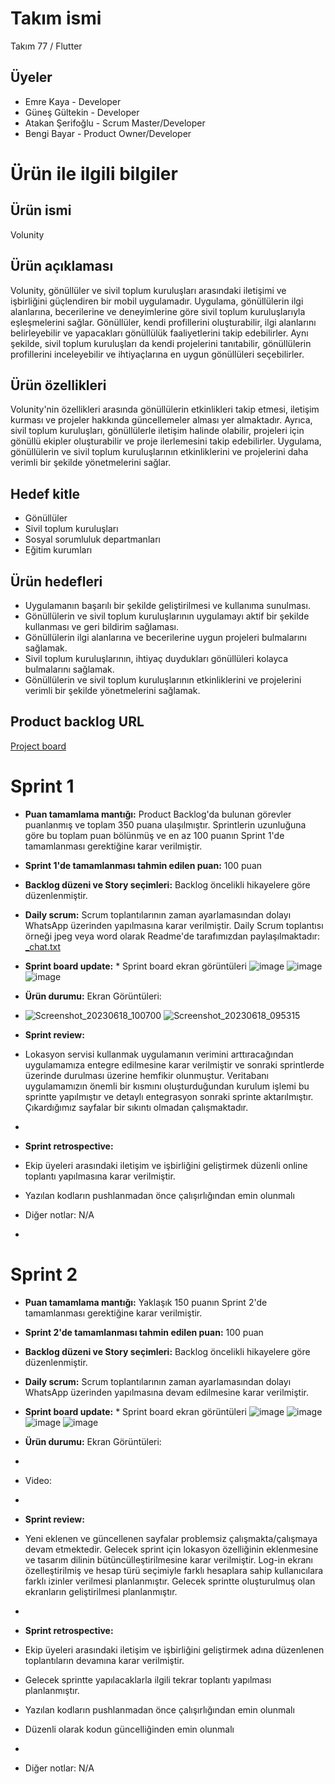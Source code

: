 # Takım ismi
Takım 77 / Flutter

## Üyeler
* Emre Kaya - Developer
* Güneş Gültekin - Developer
* Atakan Şerifoğlu - Scrum Master/Developer
* Bengi Bayar - Product Owner/Developer

# Ürün ile ilgili bilgiler
## Ürün ismi
Volunity

## Ürün açıklaması
Volunity, gönüllüler ve sivil toplum kuruluşları arasındaki iletişimi ve işbirliğini güçlendiren bir mobil uygulamadır. Uygulama, gönüllülerin ilgi alanlarına, becerilerine ve deneyimlerine göre sivil toplum kuruluşlarıyla eşleşmelerini sağlar. Gönüllüler, kendi profillerini oluşturabilir, ilgi alanlarını belirleyebilir ve yapacakları gönüllülük faaliyetlerini takip edebilirler. Aynı şekilde, sivil toplum kuruluşları da kendi projelerini tanıtabilir, gönüllülerin profillerini inceleyebilir ve ihtiyaçlarına en uygun gönüllüleri seçebilirler.

## Ürün özellikleri
Volunity'nin özellikleri arasında gönüllülerin etkinlikleri takip etmesi, iletişim kurması ve projeler hakkında güncellemeler alması yer almaktadır. Ayrıca, sivil toplum kuruluşları, gönüllülerle iletişim halinde olabilir, projeleri için gönüllü ekipler oluşturabilir ve proje ilerlemesini takip edebilirler. Uygulama, gönüllülerin ve sivil toplum kuruluşlarının etkinliklerini ve projelerini daha verimli bir şekilde yönetmelerini sağlar.

## Hedef kitle
* Gönüllüler
* Sivil toplum kuruluşları
* Sosyal sorumluluk departmanları
* Eğitim kurumları

## Ürün hedefleri
* Uygulamanın başarılı bir şekilde geliştirilmesi ve kullanıma sunulması.
* Gönüllülerin ve sivil toplum kuruluşlarının uygulamayı aktif bir şekilde kullanması ve geri bildirim sağlaması.
* Gönüllülerin ilgi alanlarına ve becerilerine uygun projeleri bulmalarını sağlamak.
* Sivil toplum kuruluşlarının, ihtiyaç duydukları gönüllüleri kolayca bulmalarını sağlamak.
* Gönüllülerin ve sivil toplum kuruluşlarının etkinliklerini ve projelerini verimli bir şekilde yönetmelerini sağlamak.

## Product backlog URL
[Project board](https://trello.com/b/SOwDc9eu/project-management)

# Sprint 1
* **Puan tamamlama mantığı:** Product Backlog'da bulunan görevler puanlanmış ve toplam 350 puana ulaşılmıştır. Sprintlerin uzunluğuna göre bu toplam puan bölünmüş ve en az 100 puanın Sprint 1'de tamamlanması gerektiğine karar verilmiştir.
* **Sprint 1'de tamamlanması tahmin edilen puan:** 100 puan
* **Backlog düzeni ve Story seçimleri:** Backlog öncelikli hikayelere göre düzenlenmiştir.
* **Daily scrum:** Scrum toplantılarının zaman ayarlamasından dolayı WhatsApp üzerinden yapılmasına karar verilmiştir. Daily Scrum toplantısı örneği jpeg veya word olarak Readme'de tarafımızdan paylaşılmaktadır: [_chat.txt](https://github.com/atakanserifoglu/Volunity/files/11758183/_chat.txt)
* **Sprint board update:** * Sprint board ekran görüntüleri
![image](https://github.com/atakanserifoglu/Volunity/assets/136193961/7ff35d4f-deb4-4fa7-9f36-c7c1a909d70e)
![image](https://github.com/atakanserifoglu/Volunity/assets/136193961/5885f108-7895-4be0-9999-cfd76dfebc45)
![image](https://github.com/atakanserifoglu/Volunity/assets/136193961/74b14707-3e68-4ac7-914c-2bb8e24acd10)
* **Ürün durumu:** Ekran Görüntüleri:
* ![Screenshot_20230618_100700](https://github.com/atakanserifoglu/Volunity/assets/91365460/a6da0cfa-6cfc-423e-b12d-4685f487efd2)
![Screenshot_20230618_095315](https://github.com/atakanserifoglu/Volunity/assets/91365460/e187bf42-320c-444a-b365-dd0b503d3a97)

* **Sprint review:**
* Lokasyon servisi kullanmak uygulamanın verimini arttıracağından uygulamamıza entegre edilmesine karar verilmiştir ve sonraki sprintlerde üzerinde durulması üzerine hemfikir olunmuştur. Veritabanı uygulamamızın önemli bir kısmını oluşturduğundan kurulum işlemi bu sprintte yapılmıştır ve detaylı entegrasyon sonraki sprinte aktarılmıştır. Çıkardığımız sayfalar bir sıkıntı olmadan çalışmaktadır.
* 
* **Sprint retrospective:**
*  Ekip üyeleri arasındaki iletişim ve işbirliğini geliştirmek düzenli online toplantı yapılmasına karar verilmiştir.
*  Yazılan kodların pushlanmadan önce çalışırlığından emin olunmalı
* Diğer notlar: N/A
* 
# Sprint 2
* **Puan tamamlama mantığı:** Yaklaşık 150 puanın Sprint 2'de tamamlanması gerektiğine karar verilmiştir.
* **Sprint 2'de tamamlanması tahmin edilen puan:** 100 puan
* **Backlog düzeni ve Story seçimleri:** Backlog öncelikli hikayelere göre düzenlenmiştir.
* **Daily scrum:** Scrum toplantılarının zaman ayarlamasından dolayı WhatsApp üzerinden yapılmasına devam edilmesine karar verilmiştir.
* **Sprint board update:** * Sprint board ekran görüntüleri
![image](https://github.com/atakanserifoglu/Volunity/assets/136193961/a5d2c710-ab51-4014-b410-81b762ae88f4)
![image](https://github.com/atakanserifoglu/Volunity/assets/136193961/7c91364a-8a67-4989-9673-217339056c1e)
![image](https://github.com/atakanserifoglu/Volunity/assets/136193961/ad4f724b-f423-4508-a8cd-2380143564d9)
![image](https://github.com/atakanserifoglu/Volunity/assets/136193961/071e8e1e-6573-429b-bc2c-9fb4043478e2)

* **Ürün durumu:** Ekran Görüntüleri:
* 
* Video:
* 
* **Sprint review:**
* Yeni eklenen ve güncellenen sayfalar problemsiz çalışmakta/çalışmaya devam etmektedir. Gelecek sprint için lokasyon özelliğinin eklenmesine ve tasarım dilinin bütüncülleştirilmesine karar verilmiştir. Log-in ekranı özelleştirilmiş ve hesap türü seçimiyle farklı hesaplara sahip kullanıcılara farklı izinler verilmesi planlanmıştır. Gelecek sprintte oluşturulmuş olan ekranların geliştirilmesi planlanmıştır.
* 
* **Sprint retrospective:**
*  Ekip üyeleri arasındaki iletişim ve işbirliğini geliştirmek adına düzenlenen toplantıların devamına karar verilmiştir.
*  Gelecek sprintte yapılacaklarla ilgili tekrar toplantı yapılması planlanmıştır.
*  Yazılan kodların pushlanmadan önce çalışırlığından emin olunmalı
*  Düzenli olarak kodun güncelliğinden emin olunmalı
*  
* Diğer notlar: N/A
